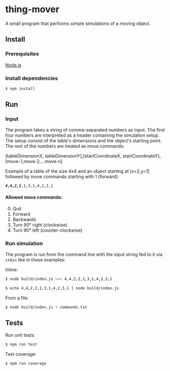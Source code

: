 # thing-mover
A small program that performs simple simulations of a moving object.

## Install
### Prerequisites
[Node.js](https://nodejs.org)
### Install dependencies
```bash
$ npm install
```
## Run
### Input
The program takes a string of comma-separated numbers as input. The first four numbers are interpreted as a header containing the simulation setup. The setup consist of the table's dimensions and the object's starting point. The rest of the numbers are treated as move commands:

[tableDimensionX, tableDimensionY],[startCoordinateX, startCoordinateY],[move-1,move-2,...move-n]

Example of a table of the size 4x4 and an object starting at [x=2,y=1] followed by move commands starting with 1 (forward):

<code>***4,4,2,1***,1,3,1,4,2,3,1</code>

#### Allowed move commands:
0. Quit
1. Forward
2. Backwards
3. Turn 90° right (clockwise)
4. Turn 90° left (counter-clockwise)


### Run simulation
The program is run from the command line with the input string fed to it via `stdin` like in these examples:

Inline:
```bash
$ node build/index.js <<< 4,4,2,2,1,3,1,4,2,3,1

$ echo 4,4,2,2,1,3,1,4,2,3,1 | node build/index.js
```
From a file:
```bash
$ node build/index.js < commands.txt 
```

## Tests
Run unit tests:
```bash
$ npm run test
```

Test coverage:
```bash
$ npm run coverage
```